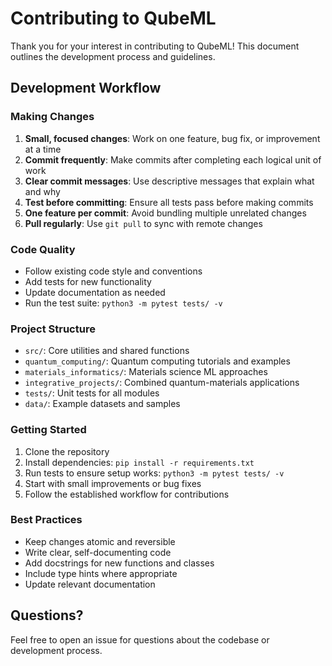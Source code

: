 # Contributing to QubeML

Thank you for your interest in contributing to QubeML! This document outlines the development process and guidelines.

## Development Workflow

### Making Changes
1. **Small, focused changes**: Work on one feature, bug fix, or improvement at a time
2. **Commit frequently**: Make commits after completing each logical unit of work
3. **Clear commit messages**: Use descriptive messages that explain what and why
4. **Test before committing**: Ensure all tests pass before making commits
5. **One feature per commit**: Avoid bundling multiple unrelated changes
6. **Pull regularly**: Use `git pull` to sync with remote changes

### Code Quality
- Follow existing code style and conventions
- Add tests for new functionality
- Update documentation as needed
- Run the test suite: `python3 -m pytest tests/ -v`

### Project Structure
- `src/`: Core utilities and shared functions
- `quantum_computing/`: Quantum computing tutorials and examples
- `materials_informatics/`: Materials science ML approaches
- `integrative_projects/`: Combined quantum-materials applications
- `tests/`: Unit tests for all modules
- `data/`: Example datasets and samples

### Getting Started
1. Clone the repository
2. Install dependencies: `pip install -r requirements.txt`
3. Run tests to ensure setup works: `python3 -m pytest tests/ -v`
4. Start with small improvements or bug fixes
5. Follow the established workflow for contributions

### Best Practices
- Keep changes atomic and reversible
- Write clear, self-documenting code
- Add docstrings for new functions and classes
- Include type hints where appropriate
- Update relevant documentation

## Questions?
Feel free to open an issue for questions about the codebase or development process.
